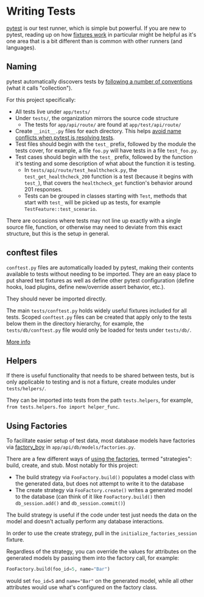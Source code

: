# Writing Tests

[pytest](https://docs.pytest.org) is our test runner, which is simple but
powerful. If you are new to pytest, reading up on how [fixtures
work](https://docs.pytest.org/en/latest/explanation/fixtures.html) in particular might be
helpful as it's one area that is a bit different than is common with other
runners (and languages).

## Naming

pytest automatically discovers tests by [following a number of
conventions](https://docs.pytest.org/en/stable/goodpractices.html#conventions-for-python-test-discovery)
(what it calls "collection").

For this project specifically:

- All tests live under `app/tests/`
- Under `tests/`, the organization mirrors the source code structure
  - The tests for `app/api/route/` are found at `app/test/api/route/`
- Create `__init__.py` files for each directory. This helps [avoid name
  conflicts when pytest is resolving
  tests](https://docs.pytest.org/en/stable/goodpractices.html#tests-outside-application-code).
- Test files should begin with the `test_` prefix, followed by the module the
  tests cover, for example, a file `foo.py` will have tests in a file
  `test_foo.py`.
- Test cases should begin with the `test_` prefix, followed by the function it's
  testing and some description of what about the function it is testing.
  - In `tests/api/route/test_healthcheck.py`, the `test_get_healthcheck_200` function is a test
    (because it begins with `test_`), that covers the `healthcheck_get` function's
    behavior around 201 responses.
  - Tests can be grouped in classes starting with `Test`, methods that start
    with `test_` will be picked up as tests, for example
    `TestFeature::test_scenario`.

There are occasions where tests may not line up exactly with a single source
file, function, or otherwise may need to deviate from this exact structure, but
this is the setup in general.

## conftest files

`conftest.py` files are automatically loaded by pytest, making their contents
available to tests without needing to be imported. They are an easy place to put
shared test fixtures as well as define other pytest configuration (define hooks,
load plugins, define new/override assert behavior, etc.).

They should never be imported directly.

The main `tests/conftest.py` holds widely useful fixtures included for all
tests. Scoped `conftest.py` files can be created that apply only to the tests
below them in the directory hierarchy, for example, the `tests/db/conftest.py`
file would only be loaded for tests under `tests/db/`.

[More info](https://docs.pytest.org/en/latest/how-to/fixtures.html?highlight=conftest#scope-sharing-fixtures-across-classes-modules-packages-or-session)


## Helpers

If there is useful functionality that needs to be shared between tests, but is
only applicable to testing and is not a fixture, create modules under
`tests/helpers/`.

They can be imported into tests from the path `tests.helpers`, for example,
`from tests.helpers.foo import helper_func`.

## Using Factories

To facilitate easier setup of test data, most database models have factories via
[factory_boy](https://factoryboy.readthedocs.io/) in
`app/api/db/models/factories.py`.

There are a few different ways of [using the
factories](https://factoryboy.readthedocs.io/en/stable/#using-factories), termed
"strategies": build, create, and stub. Most notably for this project:

- The build strategy via `FooFactory.build()` populates a model class with the
  generated data, but does not attempt to write it to the database
- The create strategy via `FooFactory.create()` writes a generated model to the
  database (can think of it like `FooFactory.build()` then `db_session.add()`
  and `db_session.commit()`)

The build strategy is useful if the code under test just needs the data on the
model and doesn't actually perform any database interactions.

In order to use the create strategy, pull in the `initialize_factories_session`
fixture.

Regardless of the strategy, you can override the values for attributes on the
generated models by passing them into the factory call, for example:

```python
FooFactory.build(foo_id=5, name="Bar")
```

would set `foo_id=5` and `name="Bar"` on the generated model, while all other
attributes would use what's configured on the factory class.